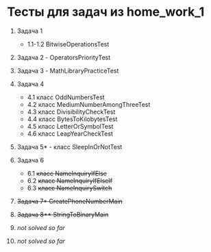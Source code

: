 # Тесты для задач из home_work_1

1. Задача 1
    - 1.1-1.2 BitwiseOperationsTest

2. Задача 2 - OperatorsPriorityTest
3. Задача 3 - MathLibraryPracticeTest
4. Задача 4
   - 4.1 класс OddNumbersTest
   - 4.2 класс MediumNumberAmongThreeTest
   - 4.3 класс DivisibilityCheckTest
   - 4.4 класс BytesToKilobytesTest
   - 4.5 класс LetterOrSymbolTest
   - 4.6 класс LeapYearCheckTest
5. Задача 5* - класс SleepInOrNotTest
6. Задача 6
   - 6.1 ~~класс NameInquiryIfElse~~
   - 6.2 ~~класс NameInquiryIfElseIf~~
   - 6.3 ~~класс NameInquirySwitch~~
7. ~~Задача 7* CreatePhoneNumberMain~~
8. ~~Задача 8** StringToBinaryMain~~
9. *not solved so far*
10. *not solved so far*